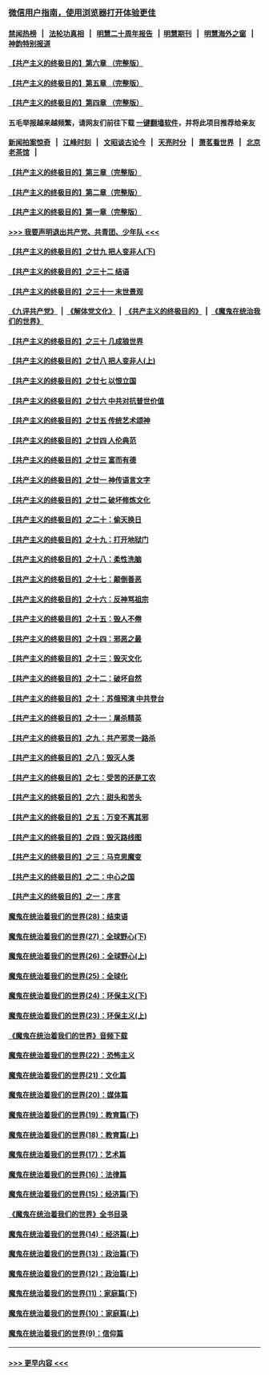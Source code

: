 ### [微信用户指南，使用浏览器打开体验更佳](https://github.com/gfw-breaker/banned-news1/blob/master/indexes/wechat-guide.md?t=0)
#### [禁闻热榜](热点新闻.md?t=0)  &nbsp;&nbsp;|&nbsp;&nbsp; [法轮功真相](https://github.com/gfw-breaker/truth/blob/master/README.md?t=0) &nbsp;&nbsp;|&nbsp;&nbsp; [明慧二十周年报告](https://github.com/gfw-breaker/mh-reports/blob/master/README.md?t=0) &nbsp;&nbsp;|&nbsp;&nbsp;[明慧期刊](https://github.com/gfw-breaker/mh-qikan) &nbsp;&nbsp;|&nbsp;&nbsp; [明慧海外之窗](https://github.com/gfw-breaker/mh-news/blob/master/README.md?t=0) &nbsp;&nbsp;|&nbsp;&nbsp; [神韵特别报道](https://github.com/gfw-breaker/mh-news/blob/master/shenyun.md?t=0)
#### [【共产主义的终极目的】第六章 （完整版）](../pages/nsc422/n11428913.md?t=02130201) 
#### [【共产主义的终极目的】第五章 （完整版）](../pages/nsc422/n11428912.md?t=02130201) 
#### [【共产主义的终极目的】第四章 （完整版）](../pages/nsc422/n11428907.md?t=02130201) 
#### 五毛举报越来越频繁，请网友们前往下载 [一键翻墙软件](https://github.com/gfw-breaker/ssr-accounts)，并将此项目推荐给亲友
#### [新闻拍案惊奇](https://github.com/gfw-breaker/banned-news1/blob/master/pages/link4.md) &nbsp;&nbsp;|&nbsp;&nbsp; [江峰时刻](https://github.com/gfw-breaker/banned-news1/blob/master/pages/link4.md) &nbsp;&nbsp;|&nbsp;&nbsp; [文昭谈古论今](https://github.com/gfw-breaker/banned-news1/blob/master/pages/link4.md) &nbsp;&nbsp;|&nbsp;&nbsp; [天亮时分](https://github.com/gfw-breaker/banned-news1/blob/master/pages/link4.md) &nbsp;&nbsp;|&nbsp;&nbsp; [萧茗看世界](https://github.com/gfw-breaker/banned-news1/blob/master/pages/link4.md) &nbsp;&nbsp;|&nbsp;&nbsp; [北京老茶馆](https://github.com/gfw-breaker/banned-news1/blob/master/pages/link4.md) &nbsp;&nbsp;|&nbsp;&nbsp; 
#### [【共产主义的终极目的】第三章（完整版）](../pages/nsc422/n11428848.md?t=02130201) 
#### [【共产主义的终极目的】第二章（完整版）](../pages/nsc422/n11428831.md?t=02130201) 
#### [【共产主义的终极目的】第一章（完整版）](../pages/nsc422/n11417651.md?t=02130201) 
#### [>>> 我要声明退出共产党、共青团、少年队 <<<](https://github.com/begood0513/goodnews/blob/master/quit/letter.md) 
#### [【共产主义的终极目的】之廿九 把人变非人(下)](../pages/nsc422/n11344140.md?t=02130201) 
#### [【共产主义的终极目的】之三十二 结语](../pages/nsc422/n11360535.md?t=02130201) 
#### [【共产主义的终极目的】之三十一 末世景观](../pages/nsc422/n11351129.md?t=02130201) 
#### [《九评共产党》](https://github.com/begood0513/9ping.md/blob/master/README.md) &nbsp;|&nbsp; [《解体党文化》](../../../../jtdwh.md/blob/master/README.md)  &nbsp;|&nbsp; [《共产主义的终极目的》](../../../../gczydzjmd.md/blob/master/README.md) &nbsp;|&nbsp; [《魔鬼在统治我们的世界》](../../../../mgztzwmdsj.md/blob/master/README.md) 
#### [【共产主义的终极目的】之三十 几成狼世界](../pages/nsc422/n11348280.md?t=02130201) 
#### [【共产主义的终极目的】之廿八 把人变非人(上)](../pages/nsc422/n11340492.md?t=02130201) 
#### [【共产主义的终极目的】之廿七 以恨立国](../pages/nsc422/n11336944.md?t=02130201) 
#### [【共产主义的终极目的】之廿六 中共对抗普世价值](../pages/nsc422/n11324785.md?t=02130201) 
#### [【共产主义的终极目的】之廿五 传统艺术颂神](../pages/nsc422/n11296396.md?t=02130201) 
#### [【共产主义的终极目的】之廿四 人伦典范](../pages/nsc422/n11296397.md?t=02130201) 
#### [【共产主义的终极目的】之廿三 富而有德](../pages/nsc422/n11283598.md?t=02130201) 
#### [【共产主义的终极目的】之廿一 神传语言文字](../pages/nsc422/n11263265.md?t=02130201) 
#### [【共产主义的终极目的】之廿二 破坏修炼文化](../pages/nsc422/n11245728.md?t=02130201) 
#### [【共产主义的终极目的】之二十：偷天换日](../pages/nsc422/n11238846.md?t=02130201) 
#### [【共产主义的终极目的】之十九：打开地狱门](../pages/nsc422/n11206376.md?t=02130201) 
#### [【共产主义的终极目的】之十八：柔性洗脑](../pages/nsc422/n11199994.md?t=02130201) 
#### [【共产主义的终极目的】之十七：颠倒善恶](../pages/nsc422/n11179782.md?t=02130201) 
#### [【共产主义的终极目的】之十六：反神骂祖宗](../pages/nsc422/n11166798.md?t=02130201) 
#### [【共产主义的终极目的】之十五：毁人不倦](../pages/nsc422/n11166792.md?t=02130201) 
#### [【共产主义的终极目的】之十四：邪恶之最](../pages/nsc422/n11150249.md?t=02130201) 
#### [【共产主义的终极目的】之十三：毁灭文化](../pages/nsc422/n11135227.md?t=02130201) 
#### [【共产主义的终极目的】之十二：破坏自然](../pages/nsc422/n11135214.md?t=02130201) 
#### [【共产主义的终极目的】之十：苏俄预演 中共登台](../pages/nsc422/n11118424.md?t=02130201) 
#### [【共产主义的终极目的】之十一：屠杀精英](../pages/nsc422/n11118442.md?t=02130201) 
#### [【共产主义的终极目的】之九：共产邪灵一路杀](../pages/nsc422/n11114139.md?t=02130201) 
#### [【共产主义的终极目的】之八：毁灭人类](../pages/nsc422/n11108503.md?t=02130201) 
#### [【共产主义的终极目的】之七：受苦的还是工农](../pages/nsc422/n11101809.md?t=02130201) 
#### [【共产主义的终极目的】之六：甜头和苦头](../pages/nsc422/n11096971.md?t=02130201) 
#### [【共产主义的终极目的】之五：万变不离其邪](../pages/nsc422/n11091285.md?t=02130201) 
#### [【共产主义的终极目的】之四：毁灭路线图](../pages/nsc422/n11086284.md?t=02130201) 
#### [【共产主义的终极目的】之三：马克思魔变](../pages/nsc422/n11061941.md?t=02130201) 
#### [【共产主义的终极目的】之二：中心之国](../pages/nsc422/n11047728.md?t=02130201) 
#### [【共产主义的终极目的】之一：序言](../pages/nsc422/n11086077.md?t=02130201) 
#### [魔鬼在统治着我们的世界(28)：结束语](../pages/nsc422/n10936246.md?t=02130201) 
#### [魔鬼在统治着我们的世界(27)：全球野心(下)](../pages/nsc422/n10928319.md?t=02130201) 
#### [魔鬼在统治着我们的世界(26)：全球野心(上)](../pages/nsc422/n10900318.md?t=02130201) 
#### [魔鬼在统治着我们的世界(25)：全球化](../pages/nsc422/n10788205.md?t=02130201) 
#### [魔鬼在统治着我们的世界(24)：环保主义(下)](../pages/nsc422/n10695307.md?t=02130201) 
#### [魔鬼在统治着我们的世界(23)：环保主义(上)](../pages/nsc422/n10688613.md?t=02130201) 
#### [《魔鬼在统治着我们的世界》音频下载](../pages/nsc422/n10635553.md?t=02130201) 
#### [魔鬼在统治着我们的世界(22)：恐怖主义](../pages/nsc422/n10614727.md?t=02130201) 
#### [魔鬼在统治着我们的世界(21)：文化篇](../pages/nsc422/n10597706.md?t=02130201) 
#### [魔鬼在统治着我们的世界(20)：媒体篇](../pages/nsc422/n10586579.md?t=02130201) 
#### [魔鬼在统治着我们的世界(19)：教育篇(下)](../pages/nsc422/n10564808.md?t=02130201) 
#### [魔鬼在统治着我们的世界(18)：教育篇(上)](../pages/nsc422/n10526970.md?t=02130201) 
#### [魔鬼在统治着我们的世界(17)：艺术篇](../pages/nsc422/n10499093.md?t=02130201) 
#### [魔鬼在统治着我们的世界(16)：法律篇](../pages/nsc422/n10485969.md?t=02130201) 
#### [魔鬼在统治着我们的世界(15)：经济篇(下)](../pages/nsc422/n10469975.md?t=02130201) 
#### [《魔鬼在统治着我们的世界》全书目录](../pages/nsc422/n10464261.md?t=02130201) 
#### [魔鬼在统治着我们的世界(14)：经济篇(上)](../pages/nsc422/n10457370.md?t=02130201) 
#### [魔鬼在统治着我们的世界(13)：政治篇(下)](../pages/nsc422/n10448270.md?t=02130201) 
#### [魔鬼在统治着我们的世界(12)：政治篇(上)](../pages/nsc422/n10444576.md?t=02130201) 
#### [魔鬼在统治着我们的世界(11)：家庭篇(下)](../pages/nsc422/n10440961.md?t=02130201) 
#### [魔鬼在统治着我们的世界(10)：家庭篇(上)](../pages/nsc422/n10435448.md?t=02130201) 
#### [魔鬼在统治着我们的世界(9)：信仰篇](../pages/nsc422/n10432159.md?t=02130201) 

----
#### [ >>> 更早内容 <<< ](../indexes/nsc422-earlier.md)
